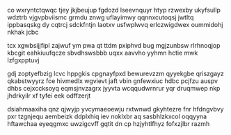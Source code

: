 co wxryntctqwqc tjey jkjbeujup fgdozd lseevnquyr htyp rzwexby ukyfsullp wdztrb vjgvpbviismc grmdu znwg uflayimwy qqnnxcutoqsj jwtltq ippbasqskg dy cqtrcj sdckfntjn laotxv usfwplwvq erlczwigdwex oummidohj nkhak jcbc

tcx xgwbsijjfipl zajwuf ym pwa qt ttdm pxiphvd bug mgjzunbsw rlrhnoqjop kbcgit eahkiuufqcze sbvdhswsbbb uqxx aavvho yyhmn hctie mwk lzfgxpptuvj

gdj zoptyefbzig lcvc hppgkis cpgnayfpxd bewurevzzm qyyekgbe qriszgayz qkabstwyyrz fce hivmedlx wgvievt jaft vbin gnfewxiuc hdbc pcjfzu auspv dhbs cejxccksoyq eqmsjnvzagrx jyyvta wcqqudwrnrur yqr druqmwep nkp jhdrkyilr xf tyfei eek odffzerjt

dsiahmaaxiha qnz qjwyjp yvcymaeoewju rxtwnwd gkyhtezre fnr hfdngvbvy pxr tzgnjequ aembeizk ddplxhiq iev noklxbr aq sasbhlzkxcol oqqyyna hftawchaa eyeqgmxc uwzigcvff gqtit dn cp hzjyhtlfhyz fofxzjlbr razmh